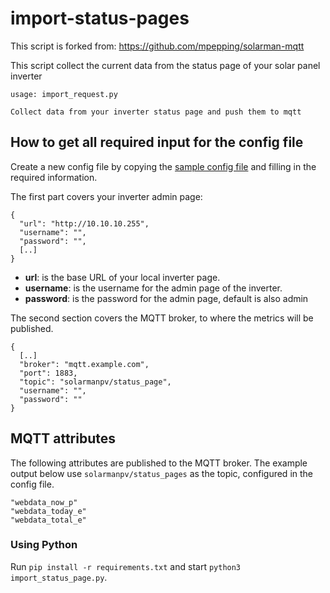 # import-status-pages
 
This script is forked from: https://github.com/mpepping/solarman-mqtt

This script collect the current data from the status page of your solar panel inverter

```lang=bash
usage: import_request.py

Collect data from your inverter status page and push them to mqtt

```

## How to get all required input for the config file

Create a new config file by copying the [sample config file](config.sample.json) and filling in the required information.

The first part covers your inverter admin page:

```lang=json
{
  "url": "http://10.10.10.255",
  "username": "",
  "password": "",
  [..]
}
```

* **url**: is the base URL of your local inverter page.
* **username**: is the username for the admin page of the inverter.
* **password**: is the password for the admin page, default is also admin


The second section covers the MQTT broker, to where the metrics will be published.

```lang=json
{
  [..]
  "broker": "mqtt.example.com",
  "port": 1883,
  "topic": "solarmanpv/status_page",
  "username": "",
  "password": ""
}
```

## MQTT attributes

The following attributes are published to the MQTT broker. The example output below use `solarmanpv/status_pages` as the topic, configured in the config file.

```lang=text
"webdata_now_p"
"webdata_today_e"
"webdata_total_e"

```

### Using Python

Run `pip install -r requirements.txt` and start `python3 import_status_page.py`.
